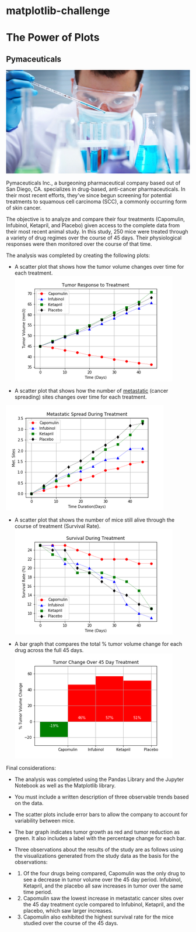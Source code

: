# matplotlib-challenge

# The Power of Plots

## Pymaceuticals 

![Laboratory](Images/Laboratory.jpg)

Pymaceuticals Inc., a burgeoning pharmaceutical company based out of San Diego, CA. specializes in drug-based, anti-cancer pharmaceuticals. In their most recent efforts, they've since begun screening for potential treatments to squamous cell carcinoma (SCC), a commonly occurring form of skin cancer.

The objective is to analyze and compare their four treatments (Capomulin, Infubinol, Ketapril, and Placebo) given access to the complete data from their most recent animal study. In this study, 250 mice were treated through a variety of drug regimes over the course of 45 days. Their physiological responses were then monitored over the course of that time. 

The analysis was completed by creating the following plots:

* A scatter plot that shows how the tumor volume changes over time for each treatment.
![PLOT 1](Images/treatment.png)

* A scatter plot that shows how the number of [metastatic](https://en.wikipedia.org/wiki/Metastasis) (cancer spreading) sites changes over time for each treatment.

![PLOT 2](Images/spread.png)

* A scatter plot that shows the number of mice still alive through the course of treatment (Survival Rate).
![PLOT 3](Images/survival.png)

* A bar graph that compares the total % tumor volume change for each drug across the full 45 days.
![PLOT 4](Images/change.png)

Final considerations:

* The analysis was completed using the Pandas Library and the Jupyter Notebook as well as the Matplotlib library.
* You must include a written description of three observable trends based on the data.
* The scatter plots include error bars to allow the company to account for variability between mice. 
* The bar graph indicates tumor growth as red and tumor reduction as green. It also includes a label with the percentage change for each bar.

* Three observations about the results of the study are as follows using the visualizations generated from the study data as the basis for the observations: 

* 1. Of the four drugs being compared, Capomulin was the only drug to see a decrease in tumor volume over the 45 day period. Infubinol, Ketapril, and the placebo all saw increases in tumor over the same time period.
* 2. Capomulin saw the lowest increase in metastatic cancer sites over the 45 day treatment cycle compared to Infubinol, Ketapril, and the placebo, which saw larger increases.
* 3. Capomulin also exhibited the highest survival rate for the mice studied over the course of the 45 days. 

